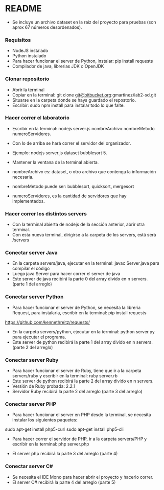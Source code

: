 # README #

* Se incluye un archivo dataset en la raíz del proyecto para pruebas (son aprox 67 números desordenados).

### Requisitos ###

* NodeJS instalado
* Python instalado
* Para hacer funcionar el server de Python, instalar:
pip install requests
* Compilador de java, librerias JDK o OpenJDK

### Clonar repositorio ###

* Abrir la terminal
* Copiar en la terminal: git clone git@bitbucket.org:gmartinez/lab2-sd.git
* Situarse en la carpeta donde se haya guardado el repostorio.
* Escribir: sudo npm install para instalar todo lo que falte.

### Hacer correr el laboratorio ###

* Escribir en la terminal: nodejs server.js nombreArchivo nombreMetodo numeroServidores.
* Con lo de arriba se hará correr el servidor del organizador.
* Ejemplo: nodejs server.js dataset bubblesort 5.
* Mantener la ventana de la terminal abierta.

* nombreArchivo es: dataset, o otro archivo que contenga la información necesaria.
* nombreMetodo puede ser: bubblesort, quicksort, mergesort
* numeroServidores, es la cantidad de servidores que hay implementados.

### Hacer correr los distintos servers ###

* Con la terminal abierta de nodejs de la sección anterior, abrir otra terminal.
* Con esta nueva terminal, dirigirse a la carpeta de los servers, está será /servers

### Conectar server Java ###

* En la carpeta servers/java, ejecutar en la terminal: javac Server.java para compilar el código
* Luego java Server para hacer correr el server de java
* Este server de java recibirá la parte 0 del array divido en n servers. (parte 1 del arreglo)

### Conectar server Python ###

* Para hacer funcionar el server de Python, se necesita la libreria Request, 
para instalarla, escribir en la terminal:
pip install requests

https://github.com/kennethreitz/requests/

* En la carpeta servers/python, ejecutar en la terminal: python server.py para ejecutar el programa.
* Este server de python recibirá la parte 1 del array divido en n servers. (parte 2 del arreglo)

### Conectar server Ruby ###

* Para hacer funcionar el server de Ruby, tiene que ir a la carpeta servers/ruby y escribir en la terminal: ruby server.rb
* Este server de python recibirá la parte 2 del array divido en n servers.
* Versión de Ruby probada: 2.2.1
* Servidor Ruby recibirá la parte 2 del arreglo (parte 3 del arreglo)


### Conectar server PHP ###

* Para hacer funcionar el server en PHP desde la terminal, se necesita instalar los siguientes paquetes:

sudo apt-get install php5-curl
sudo apt-get install php5-cli

* Para hacer correr el servidor de PHP, ir a la carpeta servers/PHP y escribir en la terminal: php server.php

* El server php recibirá la parte 3 del arreglo (parte 4)

### Conectar server C# ###

* Se necesita el IDE Mono para hacer abrir el proyecto y hacerlo correr.
* El server C# recibirá la parte 4 del arreglo (parte 5)
